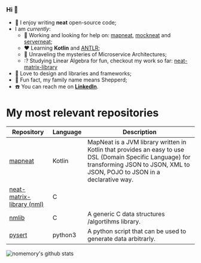 ### Hi  👋

- 🐝 I enjoy writing **neat** open-source code;
- I am _currently_:
  - 🔭 Working and looking for help on: [mapneat](https://github.com/nomemory/mapneat), [mockneat](https://github.com/nomemory/mockneat) and [serverneat](https://github.com/nomemory/serverneat);
  - :hearts: Learning **Kotlin** and [ANTLR](https://www.antlr.org/);
  - :satellite: Unraveling the mysteries of Microservice Architectures;
  - :? Studying Linear Algebra for fun, checkout my work so far: [neat-matrix-library](https://github.com/nomemory/neat-matrix-library)
- :flashlight: Love to design and libraries and frameworks;
- :sheep: Fun fact, my family name means Shepperd;
- ☎️ You can reach me on **[LinkedIn](https://www.linkedin.com/in/andrei-n-ciobanu-50708611/)**.

# My most relevant repositories

| Repository | Language | Description |
| ---------- | -------- | ----------- |
| [mapneat](https://github.com/nomemory/mapneat) | Kotlin | MapNeat is a JVM library written in Kotlin that provides an easy to use DSL (Domain Specific Language) for transforming JSON to JSON, XML to JSON, POJO to JSON in a declarative way.  |
| [neat-matrix-library (nml)](https://github.com/nomemory/neat-matrix-library) | C | |nml is a "simple" matrix/numerical analysis library written in pure C. The scope of the library is to highlight various algorithm implementations related to matrices. |
| [nmlib](https://github.com/nomemory/nmlib) | C | A generic C data structures /algortihms library. | 
| [pysert](https://github.com/nomemory/pysert) | python3 | A python script that can be used to generate data arbitrarly. |

![nomemory's github stats](https://github-readme-stats.vercel.app/api?username=nomemory&show_icons=true&hide_border=true)

